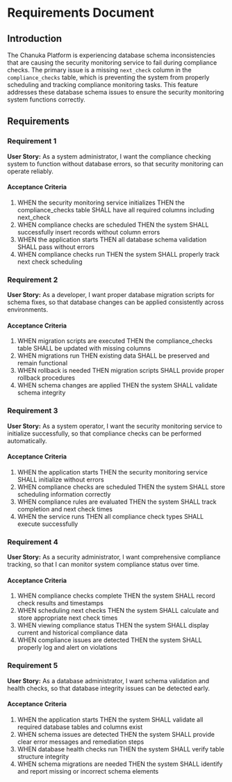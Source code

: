 # Requirements Document

## Introduction

The Chanuka Platform is experiencing database schema inconsistencies that are causing the security monitoring service to fail during compliance checks. The primary issue is a missing `next_check` column in the `compliance_checks` table, which is preventing the system from properly scheduling and tracking compliance monitoring tasks. This feature addresses these database schema issues to ensure the security monitoring system functions correctly.

## Requirements

### Requirement 1

**User Story:** As a system administrator, I want the compliance checking system to function without database errors, so that security monitoring can operate reliably.

#### Acceptance Criteria

1. WHEN the security monitoring service initializes THEN the compliance_checks table SHALL have all required columns including next_check
2. WHEN compliance checks are scheduled THEN the system SHALL successfully insert records without column errors
3. WHEN the application starts THEN all database schema validation SHALL pass without errors
4. WHEN compliance checks run THEN the system SHALL properly track next check scheduling

### Requirement 2

**User Story:** As a developer, I want proper database migration scripts for schema fixes, so that database changes can be applied consistently across environments.

#### Acceptance Criteria

1. WHEN migration scripts are executed THEN the compliance_checks table SHALL be updated with missing columns
2. WHEN migrations run THEN existing data SHALL be preserved and remain functional
3. WHEN rollback is needed THEN migration scripts SHALL provide proper rollback procedures
4. WHEN schema changes are applied THEN the system SHALL validate schema integrity

### Requirement 3

**User Story:** As a system operator, I want the security monitoring service to initialize successfully, so that compliance checks can be performed automatically.

#### Acceptance Criteria

1. WHEN the application starts THEN the security monitoring service SHALL initialize without errors
2. WHEN compliance checks are scheduled THEN the system SHALL store scheduling information correctly
3. WHEN compliance rules are evaluated THEN the system SHALL track completion and next check times
4. WHEN the service runs THEN all compliance check types SHALL execute successfully

### Requirement 4

**User Story:** As a security administrator, I want comprehensive compliance tracking, so that I can monitor system compliance status over time.

#### Acceptance Criteria

1. WHEN compliance checks complete THEN the system SHALL record check results and timestamps
2. WHEN scheduling next checks THEN the system SHALL calculate and store appropriate next check times
3. WHEN viewing compliance status THEN the system SHALL display current and historical compliance data
4. WHEN compliance issues are detected THEN the system SHALL properly log and alert on violations

### Requirement 5

**User Story:** As a database administrator, I want schema validation and health checks, so that database integrity issues can be detected early.

#### Acceptance Criteria

1. WHEN the application starts THEN the system SHALL validate all required database tables and columns exist
2. WHEN schema issues are detected THEN the system SHALL provide clear error messages and remediation steps
3. WHEN database health checks run THEN the system SHALL verify table structure integrity
4. WHEN schema migrations are needed THEN the system SHALL identify and report missing or incorrect schema elements